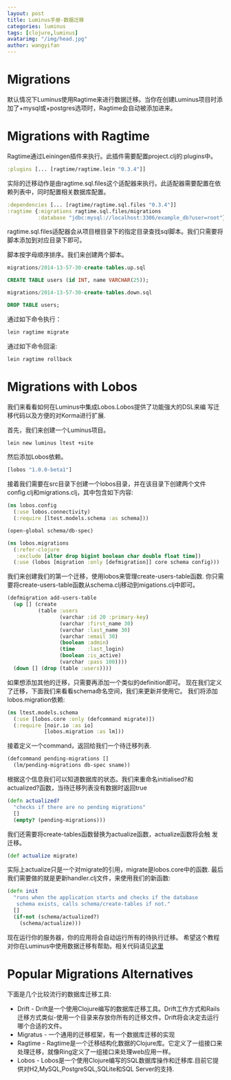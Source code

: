 ```yaml
---
layout: post
title: Luminus手册-数据迁移
categories: luminus
tags: [clojure,luminus]
avatarimg: "/img/head.jpg"
author: wangyifan
---
```


# Migrations

默认情况下Luminus使用Ragtime来进行数据迁移。当你在创建Luminus项目时添加了+mysql或+postgres选项时，Ragtime会自动被添加进来。

# Migrations with Ragtime

Ragtime通过Leiningen插件来执行。此插件需要配置project.clj的:plugins中。

```clojure
:plugins [... [ragtime/ragtime.lein "0.3.4"]]
```

实际的迁移动作是由ragtime.sql.files这个适配器来执行。此适配器需要配置在依赖列表中，同时配置相关数据库配置。

```clojure
:dependencies [... [ragtime/ragtime.sql.files "0.3.4"]]
:ragtime {:migrations ragtime.sql.files/migrations
          :database "jdbc:mysql://localhost:3306/example_db?user=root"}
```

ragtime.sql.files适配器会从项目根目录下的指定目录查找sql脚本。我们只需要将脚本添加到对应目录下即可。

脚本按字母顺序排序。我们来创建两个脚本。

```sql
migrations/2014-13-57-30-create-tables.up.sql

CREATE TABLE users (id INT, name VARCHAR(25));

migrations/2014-13-57-30-create-tables.down.sql

DROP TABLE users;
```

通过如下命令执行：

```sh
lein ragtime migrate
```

通过如下命令回滚:

```sh
lein ragtime rollback
```

<!-- more -->

# Migrations with Lobos

我们来看看如何在Luminus中集成Lobos.Lobos提供了功能强大的DSL来编
写迁移代码以及方便的对Korma进行扩展.

首先，我们来创建一个Luminus项目。

```sh
lein new luminus ltest +site
```

然后添加Lobos依赖。

```clojure
[lobos "1.0.0-beta1"]
```

接着我们需要在src目录下创建一个lobos目录，并在该目录下创建两个文件
config.clj和migrations.clj，其中包含如下内容:

```clojure
(ns lobos.config
  (:use lobos.connectivity)
  (:require [ltest.models.schema :as schema]))

(open-global schema/db-spec)
```

```clojure
(ns lobos.migrations
  (:refer-clojure
   :exclude [alter drop bigint boolean char double float time])
  (:use (lobos [migration :only [defmigration]] core schema config)))
```

我们来创建我们的第一个迁移，使用lobos来管理create-users-table函数.
你只需要将create-users-table函数从schema.clj移动到migations.clj中即可。

```clojure
(defmigration add-users-table
  (up [] (create
          (table :users
                 (varchar :id 20 :primary-key)
                 (varchar :first_name 30)
                 (varchar :last_name 30)
                 (varchar :email 30)
                 (boolean :admin)
                 (time    :last_login)
                 (boolean :is_active)
                 (varchar :pass 100))))
  (down [] (drop (table :users))))
```

如果想添加其他的迁移，只需要再添加一个类似的definition即可。
现在我们定义了迁移，下面我们来看看schema命名空间，我们来更新并使用它。
我们将添加lobos.migration依赖:

```clojure
(ns ltest.models.schema
  (:use [lobos.core :only (defcommand migrate)])
  (:require [noir.io :as io]
            [lobos.migration :as lm]))
```

接着定义一个command，返回给我们一个待迁移列表.

```clojure
(defcommand pending-migrations []
  (lm/pending-migrations db-spec sname))
```

根据这个信息我们可以知道数据库的状态。我们来重命名initialised?和
actualized?函数，当待迁移列表没有数据时返回true

```clojure
(defn actualized?
  "checks if there are no pending migrations"
  []
  (empty? (pending-migrations)))
```

我们还需要将create-tables函数替换为actualize函数，actualize函数将会触
发迁移。

```clojure
(def actualize migrate)
```

实际上actualize只是一个对migrate的引用，migrate是lobos.core中的函数.
最后我们需要做的就是更新handler.clj文件，来使用我们的新函数:

```clojure
(defn init
  "runs when the application starts and checks if the database
   schema exists, calls schema/create-tables if not."
  []
  (if-not (schema/actualized?)
    (schema/actualize)))
```

现在运行你的服务器，你的应用将会自动运行所有的待执行迁移。
希望这个教程对你在Luminus中使用数据迁移有帮助。相关代码请见[这里](https://github.com/edtsech/ltest)

# Popular Migrations Alternatives

下面是几个比较流行的数据库迁移工具:

-   Drift - Drift是一个使用Clojure编写的数据库迁移工具。Drift工作方式和Rails迁移方式类似-使用一个目录来存放你所有的迁移文件。Drift将会决定去运行哪个合适的文件。
-   Migratus - 一个通用的迁移框架，有一个数据库迁移的实现
-   Ragtime - Ragtime是一个迁移结构化数据的Clojure库。它定义了一组接口来处理迁移，就像Ring定义了一组接口来处理web应用一样。
-   Lobos - Lobos是一个使用Clojure编写的SQL数据库操作和迁移库.目前它提供对H2,MySQL,PostgreSQL,SQLite和SQL Server的支持.
